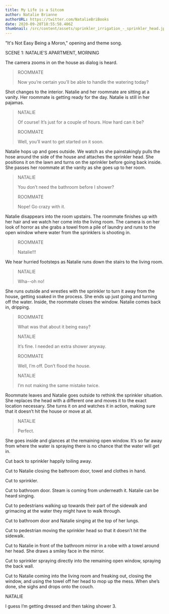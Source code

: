 ```yaml
---
title: My Life is a Sitcom
author: Natalie Brianne
authorURL: https://twitter.com/NatalieBriBooks
date: 2020-09-28T18:55:58.406Z
thumbnail: /src/content/assets/sprinkler_irrigation_-_sprinkler_head.jpg
---
```

"It's Not Easy Being a Moron," opening and theme song.

SCENE 1: NATALIE’S APARTMENT, MORNING

The camera zooms in on the house as dialog is heard.

> ROOMMATE
>
> Now you’re certain you’ll be able to handle the watering today?

Shot changes to the interior. Natalie and her roommate are sitting at a vanity. Her roommate is getting ready for the day. Natalie is still in her pajamas.

> NATALIE
>
> Of course! It’s just for a couple of hours. How hard can it be?
>
> ROOMMATE
>
> Well, you’ll want to get started on it soon.

Natalie hops up and goes outside. We watch as she painstakingly pulls the hose around the side of the house and attaches the sprinkler head. She positions it on the lawn and turns on the sprinkler before going back inside. She passes her roommate at the vanity as she goes up to her room.

> NATALIE
>
> You don’t need the bathroom before I shower?
>
> ROOMMATE
>
> Nope! Go crazy with it.

Natalie disappears into the room upstairs. The roommate finishes up with her hair and we watch her come into the living room. The camera is on her look of horror as she grabs a towel from a pile of laundry and runs to the open window where water from the sprinklers is shooting in.

> ROOMMATE
>
> Natalie!!!

We hear hurried footsteps as Natalie runs down the stairs to the living room.

> NATALIE
>
> Wha--oh no!

She runs outside and wrestles with the sprinkler to turn it away from the house, getting soaked in the process. She ends up just going and turning off the water. Inside, the roommate closes the window. Natalie comes back in, dripping.

> ROOMMATE
>
> What was that about it being easy?
>
> NATALIE
>
> It’s fine. I needed an extra shower anyway.
>
> ROOMMATE
>
> Well, I’m off. Don’t flood the house.
>
> NATALIE
>
> I’m not making the same mistake twice.

Roommate leaves and Natalie goes outside to rethink the sprinkler situation. She replaces the head with a different one and moves it to the exact location necessary. She turns it on and watches it in action, making sure that it doesn’t hit the house or move at all.

> NATALIE
>
> Perfect.

She goes inside and glances at the remaining open window. It’s so far away from where the water is spraying there is no chance that the water will get in.

Cut back to sprinkler happily toiling away.

Cut to Natalie closing the bathroom door, towel and clothes in hand.

Cut to sprinkler.

Cut to bathroom door. Steam is coming from underneath it. Natalie can be heard singing.

Cut to pedestrians walking up towards their part of the sidewalk and grimacing at the water they might have to walk through.

Cut to bathroom door and Natalie singing at the top of her lungs.

Cut to pedestrian moving the sprinkler head so that it doesn’t hit the sidewalk.

Cut to Natalie in front of the bathroom mirror in a robe with a towel around her head. She draws a smiley face in the mirror.

Cut to sprinkler spraying directly into the remaining open window, spraying the back wall.

Cut to Natalie coming into the living room and freaking out, closing the window, and using the towel off her head to mop up the mess. When she’s done, she sighs and drops onto the couch.

NATALIE

I guess I’m getting dressed and then taking shower 3.